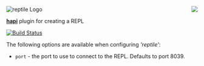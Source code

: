 <a href="https://github.com/spumko"><img src="https://raw.github.com/spumko/spumko/master/images/from.png" align="right" /></a>
![reptile Logo](https://raw.github.com/spumko/reptile/master/images/reptile.png)

[**hapi**](https://github.com/spumko/hapi) plugin for creating a REPL

[![Build Status](https://secure.travis-ci.org/spumko/reptile.png)](http://travis-ci.org/spumko/reptile)


The following options are available when configuring _'reptile'_:

- `port` - the port to use to connect to the REPL.  Defaults to port 8039.
